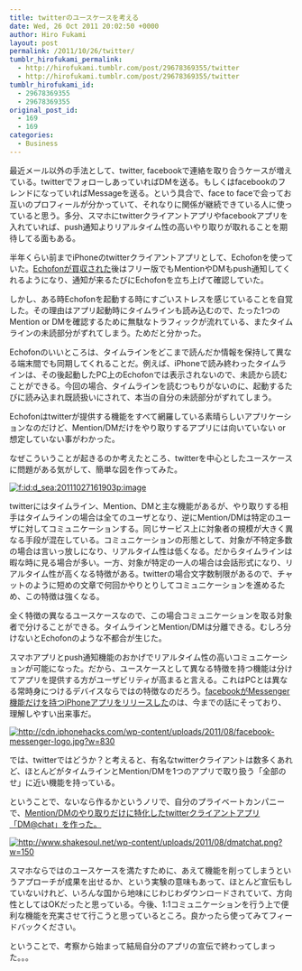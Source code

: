 ```yaml
---
title: twitterのユースケースを考える
date: Wed, 26 Oct 2011 20:02:50 +0000
author: Hiro Fukami
layout: post
permalink: /2011/10/26/twitter/
tumblr_hirofukami_permalink:
  - http://hirofukami.tumblr.com/post/29678369355/twitter
  - http://hirofukami.tumblr.com/post/29678369355/twitter
tumblr_hirofukami_id:
  - 29678369355
  - 29678369355
original_post_id:
  - 169
  - 169
categories:
  - Business
---
```

<div class="section">
  <p>
    最近メール以外の手法として、twitter, facebookで連絡を取り合うケースが増えている。twitterでフォローしあっていればDMを送る。もしくはfacebookのフレンドになっていればMessageを送る。という具合で、face to faceで会ってお互いのプロフィールが分かっていて、それなりに関係が継続できている人に使っていると思う。多分、スマホにtwitterクライアントアプリやfacebookアプリを入れていれば、push通知よりリアルタイム性の高いやり取りが取れることを期待してる面もある。
  </p>
  
  <p>
    半年くらい前までiPhoneのtwitterクライアントアプリとして、Echofonを使っていた。<a href="http://jp.techcrunch.com/archives/20110105postup-buys-twitter-and-facebook-application-echofon/" target="_blank">Echofonが買収された</a>後はフリー版でもMentionやDMもpush通知してくれるようになり、通知が来るたびにEchofonを立ち上げて確認していた。
  </p>
  
  <p>
    しかし、ある時Echofonを起動する時にすごいストレスを感じていることを自覚した。その理由はアプリ起動時にタイムラインも読み込むので、たった1つのMention or DMを確認するために無駄なトラフィックが流れている、またタイムラインの未読部分がずれてしまう。ためだと分かった。
  </p>
  
  <p>
    Echofonのいいところは、タイムラインをどこまで読んだか情報を保持して異なる端末間でも同期してくれることだ。例えば、iPhoneで読み終わったタイムラインは、その後起動したPC上のEchofonでは表示されないので、未読から読むことができる。今回の場合、タイムラインを読むつもりがないのに、起動するたびに読み込まれ既読扱いにされて、本当の自分の未読部分がずれてしまう。
  </p>
  
  <p>
    Echofonはtwitterが提供する機能をすべて網羅している素晴らしいアプリケーションなのだけど、Mention/DMだけをやり取りするアプリには向いていない or 想定していない事がわかった。
  </p>
  
  <p>
    なぜこういうことが起きるのか考えたところ、twitterを中心としたユースケースに問題がある気がして、簡単な図を作ってみた。
  </p>
  
  <p>
    <a href="http://f.hatena.ne.jp/d_sea/20111027161903" class="hatena-fotolife" target="_blank"><img src="http://cdn-ak.f.st-hatena.com/images/fotolife/d/d_sea/20111027/20111027161903.png?w=830" alt="f:id:d_sea:20111027161903p:image" title="f:id:d_sea:20111027161903p:image" class="hatena-fotolife" data-recalc-dims="1" /></a>
  </p>
  
  <p>
    twitterにはタイムライン、Mention、DMと主な機能があるが、やり取りする相手はタイムラインの場合は全てのユーザとなり、逆にMention/DMは特定のユーザに対してコミュニケーションする。同じサービス上に対象者の規模が大きく異なる手段が混在している。コミュニケーションの形態として、対象が不特定多数の場合は言いっ放しになり、リアルタイム性は低くなる。だからタイムラインは暇な時に見る場合が多い。一方、対象が特定の一人の場合は会話形式になり、リアルタイム性が高くなる特徴がある。twitterの場合文字数制限があるので、チャットのように短めの文章で何回かやりとりしてコミュニケーションを進めるため、この特徴は強くなる。
  </p>
  
  <p>
    全く特徴の異なるユースケースなので、この場合コミュニケーションを取る対象者で分けることができる。タイムラインとMention/DMは分離できる。むしろ分けないとEchofonのような不都合が生じた。
  </p>
  
  <p>
    スマホアプリとpush通知機能のおかげでリアルタイム性の高いコミュニケーションが可能になった。だから、ユースケースとして異なる特徴を持つ機能は分けてアプリを提供する方がユーザビリティが高まると言える。これはPCとは異なる常時身につけるデバイスならではの特徴なのだろう。<a href="http://itunes.apple.com/jp/app/facebook-senger/id454638411?l=en&mt=8" target="_blank">facebookがMessenger機能だけを持つiPhoneアプリをリリースした</a>のは、今までの話にそっており、理解しやすい出来事だ。
  </p>
  
  <p>
    <a href="http://cdn.iphonehacks.com/wp-content/uploads/2011/08/facebook-messenger-logo.jpg" class="http-image" target="_blank"><img src="http://cdn.iphonehacks.com/wp-content/uploads/2011/08/facebook-messenger-logo.jpg?w=830" class="http-image" alt="http://cdn.iphonehacks.com/wp-content/uploads/2011/08/facebook-messenger-logo.jpg?w=830" data-recalc-dims="1" /></a>
  </p>
  
  <p>
    では、twitterではどうか？と考えると、有名なtwitterクライアントは数多くあれど、ほとんどがタイムラインとMention/DMを1つのアプリで取り扱う「全部のせ」に近い機能を持っている。
  </p>
  
  <p>
    ということで、ないなら作るかというノリで、自分のプライベートカンパニーで、<a href="http://itunes.apple.com/jp/app/dm-chat/id447521974?mt=8" target="_blank">Mention/DMのやり取りだけに特化したtwitterクライアントアプリ「DM@chat」を作った。</a>
  </p>
  
  <p>
    <a href="http://www.shakesoul.net/wp-content/uploads/2011/08/dmatchat.png" class="http-image" target="_blank"><img src="http://www.shakesoul.net/wp-content/uploads/2011/08/dmatchat.png?w=150" class="http-image" alt="http://www.shakesoul.net/wp-content/uploads/2011/08/dmatchat.png?w=150" data-recalc-dims="1" /></a>
  </p>
  
  <p>
    スマホならではのユースケースを満たすために、あえて機能を削ってしまうというアプローチが成果を出せるか、という実験の意味もあって、ほとんど宣伝もしていないけれど、いろんな国から地味にじわじわダウンロードされていて、方向性としてはOKだったと思っている。今後、1:1コミュニケーションを行う上で便利な機能を充実させて行こうと思っているところ。良かったら使ってみてフィードバックください。
  </p>
  
  <p>
    ということで、考察から始まって結局自分のアプリの宣伝で終わってしまった。。。
  </p>
</div>